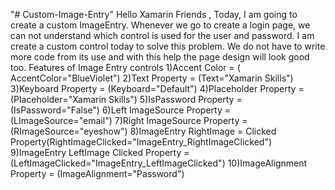 "# Custom-Image-Entry" 
Hello Xamarin Friends , 
Today, I am going to create a custom ImageEntry. 
Whenever we go to create a login page, we can not understand which control is used for the user and password. 
I am create a custom control today to solve this problem. We do not have to write more code from its use and with this
 help the page design will look good too.
 Features of Image Entry controls
1)Accent Color = ( AccentColor="BlueViolet")
2)Text Property = (Text="Xamarin Skills")
3)Keyboard Property = (Keyboard="Default")
4)Placeholder Property = (Placeholder="Xamarin Skills")
5)IsPassword Property = (IsPassword="False")
6)Left ImageSource Property = (LImageSource="email")
7)Right ImageSource Property = (RImageSource="eyeshow")
8)ImageEntry RightImage = Clicked Property(RightImageClicked="ImageEntry_RightImageClicked")
9)ImageEntry LeftImage Clicked Property = (LeftImageClicked="ImageEntry_LeftImageClicked")
10)ImageAlignment Property = (ImageAlignment="Password")